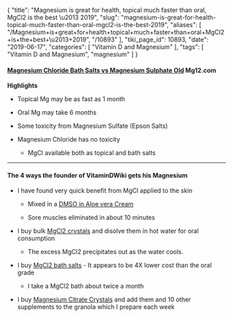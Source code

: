 {
    "title": "Magnesium is great for health, topical much faster than oral, MgCl2 is the best \u2013 2019",
    "slug": "magnesium-is-great-for-health-topical-much-faster-than-oral-mgcl2-is-the-best-2019",
    "aliases": [
        "/Magnesium+is+great+for+health+topical+much+faster+than+oral+MgCl2+is+the+best+\u2013+2019",
        "/10893"
    ],
    "tiki_page_id": 10893,
    "date": "2019-06-17",
    "categories": [
        "Vitamin D and Magnesium"
    ],
    "tags": [
        "Vitamin D and Magnesium",
        "magnesium"
    ]
}


#### [Magnesium Chloride Bath Salts vs Magnesium Sulphate Old](https://mg12.com/pages/magnesium-cloride-bath-salts-vs-magnesium-sulfate-old) Mg12.com

 **Highlights** 

* Topical Mg may be as fast as 1 month

* Oral Mg may take 6 months 

* Some toxicity from Magnesium Sulfate (Epson Salts)

* Magnesium Chloride has no toxicity

   * MgCl available both as topical and bath salts

---

#### The 4 ways the founder of VitaminDWiki gets his Magnesium

* I have found very quick benefit from MgCl applied to the skin 

   * Mixed in a [DMSO in Aloe vera Cream](https://www.amazon.com/gp/product/B0070Z7KME/ref=ppx_yo_dt_b_search_asin_title?ie=UTF8&psc=1)

   * Sore muscles eliminated in about 10 minutes

* I buy bulk [MgCl2 crystals](https://www.amazon.com/gp/product/B00YQGLW38/ref=ppx_yo_dt_b_search_asin_title?ie=UTF8&psc=1) and disolve them in hot water for oral consumption

   * The excess MgCl2 precipitates out as the water cools.

* I buy [MgCl2 bath salts](https://www.amazon.com/gp/product/B07J9ML9ZB/ref=ppx_yo_dt_b_search_asin_title?ie=UTF8&psc=1) - It appears to be 4X lower cost than the oral grade

   * I take a MgCl2 bath about twice a month

* I buy [Magnesium Citrate Crystals](https://www.amazon.com/gp/product/B00F7OZJR8/ref=ppx_yo_dt_b_search_asin_title?ie=UTF8&th=1) and add them and 10 other supplements to the granola which I prepare each week